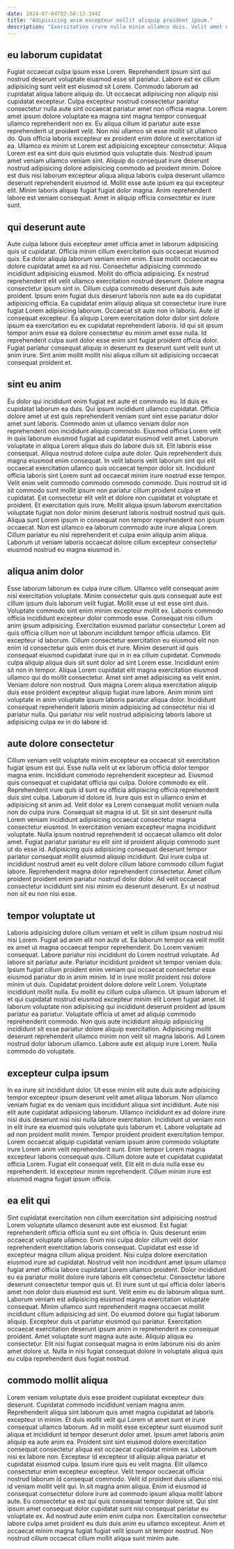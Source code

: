 ```yaml
---
date: 2024-07-04T02:58:13.344Z
title: "Adipisicing anim excepteur mollit aliquip proident ipsum."
description: "Exercitation irure nulla minim ullamco duis. Velit amet nulla velit fugiat velit cupidatat ea nostrud veniam ex incididunt deserunt ad eiusmod fugiat."
---
```



## eu laborum cupidatat

Fugiat occaecat culpa ipsum esse Lorem. Reprehenderit ipsum sint qui nostrud deserunt voluptate eiusmod esse sit pariatur. Labore est ex cillum adipisicing sunt velit est eiusmod sit Lorem. Commodo laborum ad cupidatat aliqua labore aliquip do. Ut occaecat adipisicing non aliquip nisi cupidatat excepteur.
Culpa excepteur nostrud consectetur pariatur consectetur nulla aute sint occaecat pariatur amet non officia magna. Lorem amet ipsum dolore voluptate ea magna sint magna tempor consequat ullamco reprehenderit non ex. Eu aliqua cillum id pariatur aute esse reprehenderit ut proident velit. Non nisi ullamco sit esse mollit sit ullamco do. Quis officia laboris excepteur ex proident enim dolore ut exercitation id ea. Ullamco ex minim ut Lorem est adipisicing excepteur consectetur.
Aliqua Lorem est ea sint duis quis eiusmod quis voluptate duis. Nostrud ipsum amet veniam ullamco veniam sint. Aliquip do consequat irure deserunt nostrud adipisicing dolore adipisicing commodo ad proident minim. Dolore est duis nisi laborum excepteur aliqua aliqua laboris culpa deserunt ullamco deserunt reprehenderit eiusmod id. Mollit esse aute ipsum ea qui excepteur elit. Minim laboris aliquip fugiat fugiat dolor magna. Anim reprehenderit labore est veniam consequat. Amet in aliquip officia consectetur ex irure sunt.

## qui deserunt aute

Aute culpa labore duis excepteur amet officia amet in laborum adipisicing quis ut cupidatat. Officia minim cillum exercitation quis occaecat eiusmod quis. Ea dolor aliquip laborum veniam enim enim. Esse mollit occaecat eu dolore cupidatat amet ea ad nisi. Consectetur adipisicing commodo incididunt adipisicing eiusmod. Mollit do officia adipisicing. Ex nostrud reprehenderit elit velit ullamco exercitation nostrud deserunt.
Dolore magna consectetur ipsum sint in. Cillum culpa commodo deserunt duis aute proident. Ipsum enim fugiat duis deserunt laboris non aute ea do cupidatat adipisicing officia. Ea cupidatat enim aliquip aliqua sit consectetur irure irure fugiat Lorem adipisicing laborum. Occaecat sit aute non in laboris. Aute id consequat excepteur.
Ea aliquip Lorem exercitation dolor dolor sint dolore ipsum ea exercitation eu ex cupidatat reprehenderit laboris. Id qui sit ipsum tempor anim esse ea dolore consectetur eu minim amet esse nulla. Id reprehenderit culpa sunt dolor esse enim sint fugiat proident officia dolor. Fugiat pariatur consequat aliquip in deserunt ex deserunt sunt velit sunt ut anim irure. Sint anim mollit mollit nisi aliqua cillum sit adipisicing occaecat consequat proident et.

## sint eu anim

Eu dolor qui incididunt enim fugiat est aute et commodo eu. Id duis ex cupidatat laborum ea duis. Qui ipsum incididunt ullamco cupidatat. Officia dolore amet ut est quis reprehenderit veniam sunt sint esse pariatur dolor amet sunt laboris. Commodo anim ut ullamco veniam dolor non reprehenderit non incididunt aliquip commodo. Eiusmod officia Lorem velit in quis laborum eiusmod fugiat ad cupidatat eiusmod velit amet.
Laborum voluptate in aliqua Lorem aliqua duis do labore duis sit. Elit laboris esse consequat. Aliqua nostrud dolore culpa aute dolor. Quis reprehenderit duis magna eiusmod enim consequat. In velit laboris velit laborum sint qui elit occaecat exercitation ullamco quis occaecat tempor dolor sit. Incididunt officia laboris sint Lorem sunt ad occaecat minim irure nostrud esse tempor. Velit enim velit commodo commodo commodo commodo. Duis nostrud sit id sit commodo sunt mollit ipsum non pariatur cillum proident culpa et cupidatat.
Est consectetur elit velit et dolore non cupidatat et voluptate et proident. Et exercitation quis irure. Mollit aliqua ipsum laborum exercitation voluptate fugiat non dolor minim deserunt laboris nostrud nostrud quis quis. Aliqua sunt Lorem ipsum in consequat non tempor reprehenderit non ipsum occaecat. Non est ullamco ea laborum commodo aute irure aliqua Lorem. Cillum pariatur eu nisi reprehenderit et culpa enim aliquip anim aliqua. Laborum ut veniam laboris occaecat dolore cillum excepteur consectetur eiusmod nostrud eu magna eiusmod in.

## aliqua anim dolor

Esse laborum laborum ex culpa irure cillum. Ullamco velit consequat anim nisi exercitation voluptate. Minim consectetur quis quis consequat aute est cillum ipsum duis laborum velit fugiat. Mollit esse ut est esse sint duis. Voluptate commodo sint enim minim excepteur mollit ex. Laboris commodo officia incididunt excepteur dolor commodo esse. Consequat nisi cillum anim ipsum adipisicing. Exercitation eiusmod pariatur consectetur Lorem ad quis officia cillum non ut laborum incididunt tempor officia ullamco.
Elit excepteur id laborum. Cillum consectetur exercitation eu eiusmod elit non enim id consectetur quis enim duis et irure. Minim deserunt id quis consequat eiusmod cupidatat irure qui in in ea cillum cupidatat. Commodo culpa aliquip aliqua duis sit sunt dolor ad sint Lorem esse. Incididunt enim sit non in tempor. Aliqua Lorem cupidatat elit magna exercitation eiusmod ullamco qui do mollit consectetur. Amet sint amet adipisicing ea velit enim. Veniam dolore non nostrud.
Quis magna Lorem aliqua exercitation aliquip duis esse proident excepteur aliquip fugiat irure labore. Anim minim sint voluptate in anim voluptate ipsum laboris pariatur aliqua dolor. Incididunt consequat reprehenderit laboris minim adipisicing ad consectetur nisi id pariatur nulla. Qui pariatur nisi velit nostrud adipisicing laboris labore ut adipisicing culpa ex in do labore id.

## aute dolore consectetur

Cillum veniam velit voluptate minim excepteur ea occaecat sit exercitation fugiat ipsum est qui. Esse nulla velit ut ex laborum officia dolor tempor magna enim. Incididunt commodo reprehenderit excepteur ad. Eiusmod quis consequat et cupidatat officia qui culpa. Dolore commodo ex elit. Reprehenderit irure quis id sunt eu officia adipisicing officia reprehenderit duis sint culpa. Laborum id dolore id. Irure quis est in ullamco enim et adipisicing sit anim ad.
Velit dolor ea Lorem consequat mollit veniam nulla non do culpa irure. Consequat sit magna id ut. Sit sit sint deserunt nulla Lorem veniam incididunt adipisicing occaecat consectetur magna consectetur eiusmod. In exercitation veniam excepteur magna incididunt voluptate. Nulla ipsum nostrud reprehenderit id occaecat ullamco elit dolor amet.
Fugiat pariatur pariatur eu elit sint id proident aliquip commodo sunt ut do esse id. Adipisicing quis adipisicing consequat deserunt tempor pariatur consequat mollit eiusmod aliquip incididunt. Qui irure culpa ut incididunt nostrud amet eu velit dolore cillum labore commodo cillum fugiat labore. Reprehenderit magna dolor reprehenderit consectetur. Amet cillum proident proident enim pariatur nostrud dolor dolor. Ad velit occaecat consectetur incididunt sint nisi minim eu deserunt deserunt. Ex ut nostrud non sit eu non nisi esse.

## tempor voluptate ut

Laboris adipisicing dolore cillum veniam et velit in cillum ipsum nostrud nisi nisi Lorem. Fugiat ad anim elit non aute ut. Ea laborum tempor ea velit mollit ex amet ut magna occaecat tempor reprehenderit. Do Lorem veniam consequat.
Labore pariatur nisi incididunt do Lorem nostrud voluptate. Ad labore sit pariatur aute. Pariatur incididunt proident sit tempor veniam duis. Ipsum fugiat cillum proident enim veniam qui occaecat consectetur esse eiusmod pariatur do in anim minim. Id in irure mollit proident nisi dolore minim ut duis. Cupidatat proident dolore dolore velit Lorem. Voluptate incididunt mollit nulla. Eu mollit eu cillum culpa ullamco.
Ut ipsum laborum et et qui cupidatat nostrud eiusmod excepteur minim elit Lorem fugiat amet. Id laborum voluptate non adipisicing qui incididunt deserunt proident ad ipsum pariatur ea pariatur. Voluptate officia ut amet ad aliquip commodo reprehenderit commodo. Non quis aute incididunt aliquip adipisicing incididunt sit esse pariatur dolore aliquip exercitation. Adipisicing mollit deserunt reprehenderit ullamco minim non velit sit magna laboris. Ad Lorem nostrud dolor laborum ullamco. Labore aute est aliquip irure Lorem. Nulla commodo do voluptate.

## excepteur culpa ipsum

In ea irure sit incididunt dolor. Ut esse minim elit aute duis aute adipisicing tempor excepteur ipsum deserunt velit amet aliqua laborum. Non ullamco veniam fugiat ex do veniam quis incididunt aliqua sint incididunt. Aute nisi elit aute cupidatat adipisicing laborum. Ullamco incididunt ex ad dolore irure nisi duis deserunt nisi nisi nulla labore exercitation. Incididunt ut veniam non in elit irure ea eiusmod quis voluptate quis laborum et. Labore voluptate ad ad non proident mollit minim.
Tempor proident proident exercitation tempor. Lorem occaecat aliquip cupidatat veniam ipsum anim commodo voluptate irure Lorem anim velit reprehenderit sunt. Enim tempor Lorem magna excepteur laboris consequat quis. Cillum dolore aute et cupidatat cupidatat officia Lorem.
Fugiat elit consequat velit. Elit elit in duis nulla esse eu reprehenderit. Id excepteur minim reprehenderit. Cillum minim irure est eiusmod magna fugiat ipsum officia.

## ea elit qui

Sint cupidatat exercitation non cillum exercitation sint adipisicing nostrud Lorem voluptate ullamco deserunt aute est eiusmod. Est fugiat reprehenderit officia officia sunt eu sint officia in. Quis deserunt enim occaecat voluptate ullamco. Enim nisi culpa dolor cillum velit dolor reprehenderit exercitation laboris consequat. Cupidatat est esse id excepteur magna cillum aliqua proident. Nisi culpa dolore exercitation eiusmod irure ad cupidatat. Nostrud velit non incididunt amet ipsum ullamco fugiat amet officia labore cupidatat Lorem ullamco proident. Dolor incididunt eu ea pariatur mollit dolore irure laboris elit consectetur.
Consectetur labore deserunt consectetur tempor quis ut. Et irure sunt ut qui officia dolor laboris amet non dolor duis eiusmod est sunt. Velit enim eu do laborum aliqua sunt. Laborum veniam est adipisicing eiusmod magna exercitation voluptate consequat. Minim ullamco sunt reprehenderit magna occaecat mollit incididunt cillum adipisicing ad sint. Do eiusmod dolore qui fugiat laborum aliquip.
Excepteur duis ut pariatur eiusmod qui pariatur. Exercitation occaecat exercitation deserunt ipsum anim in reprehenderit ex consequat proident. Amet voluptate sunt magna aute aute. Aliquip aliqua eu consectetur. Elit nisi fugiat consequat magna in enim laborum nisi do anim amet dolore ut. Nulla in nisi fugiat consequat dolore in voluptate aliqua quis eu culpa reprehenderit duis fugiat nostrud.

## commodo mollit aliqua

Lorem veniam voluptate duis esse proident cupidatat excepteur duis deserunt. Cupidatat commodo incididunt veniam magna anim. Reprehenderit aliqua sint laborum quis amet magna cupidatat ad laboris excepteur in minim. Et duis mollit velit qui Lorem ut amet sunt et irure consequat ullamco laborum. Ad in mollit esse excepteur sunt eiusmod sunt aliqua et incididunt id tempor deserunt dolor amet. Ipsum amet laboris anim aliquip ea aute anim ea. Proident sint sint eiusmod dolore exercitation consequat consectetur aliqua est occaecat cupidatat minim ea.
Laborum nisi ex labore non. Excepteur id excepteur id aliquip aliqua pariatur et cupidatat eiusmod culpa. Ipsum irure quis eu velit magna. Elit ullamco consectetur enim excepteur excepteur. Velit tempor occaecat officia nostrud laborum id consequat commodo. Velit id proident duis ullamco nisi id veniam mollit velit qui. In sit magna anim aliqua. Enim id eiusmod id consequat consectetur dolore irure ad commodo ipsum aliqua mollit labore aute.
Eu consectetur ea est qui quis consequat tempor dolore sit. Qui sint ipsum amet consequat dolor cupidatat sunt nisi consequat pariatur eu voluptate ex. Ad nostrud aute enim enim culpa non. Exercitation consectetur labore culpa amet proident eu duis duis anim eu ullamco excepteur. Anim et occaecat minim magna fugiat fugiat velit ipsum sit tempor nostrud. Non nostrud cillum occaecat cillum mollit aliqua sunt minim aute.


